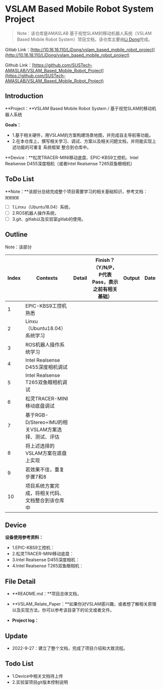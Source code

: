 # VSLAM Based Mobile Robot System Project

> Note：该仓库是AMASLAB 基于视觉SLAM的移动机器人系统（VSLAM Based Mobile Robot  System）项目文档，该仓库主要由[Li Dong]()完成。

Gitlab Link：[http://10.16.18.110/LiDong/vslam_based_mobile_robot_project](http://10.16.18.110/LiDong/vslam_based_mobile_robot_project)

Github Link：[https://github.com/SUSTech-AMASLAB/VSLAM_Based_Mobile_Robot_Project](https://github.com/SUSTech-AMASLAB/VSLAM_Based_Mobile_Robot_Project)

## Introduction

**Project：**VSLAM Based Mobile Robot  System / 基于视觉SLAM的移动机器人系统

**Goals：**

- 1.基于相关硬件，用VSLAM的方案构建场景地图，并完成自主导航等功能。
- 2.在本仓库上，撰写相关学习、调试、方案以及相关问题文档，并将能实现上述功能的可重复 系统框架 整合到仓库中。

**Device：**松灵TRACER-MINI移动底盘、EPIC-KBS9工控机、Intel Realsense D455深度相机（或者Intel Realsense T265双鱼眼相机）

## ToDo List

**Note：**该部分总结完成整个项目需要学习的相关基础知识，参考文档：[wwww]()

- [ ] 1.Linxu（Ubuntu18.04）系统，
- [ ] 2.ROS机器人操作系统，
- [ ] 3.git、gitlab以及实验室gitlab的使用。

## Outline

Note：该部分

| Index | Contexts                                            | Detail | Finish？（Y/N/P，P代表Pass，表示之前有相关基础） | Output | Date |
| ----- | --------------------------------------------------- | ------ | ------------------------------------------------ | ------ | ---- |
| 1     | EPIC-KBS9工控机熟悉                                 |        |                                                  |        |      |
| 2     | Linxu（Ubuntu18.04）系统学习                        |        |                                                  |        |      |
| 3     | ROS机器人操作系统学习                               |        |                                                  |        |      |
| 4     | Intel Realsense D455深度相机调试                    |        |                                                  |        |      |
| 5     | Intel Realsense T265双鱼眼相机调试                  |        |                                                  |        |      |
| 6     | 松灵TRACER-MINI移动底盘调试                         |        |                                                  |        |      |
| 7     | 基于RGB-D/Stereo+IMU的相关VSLAM方案选择、测试、评估 |        |                                                  |        |      |
| 8     | 将上述选择的VSLAM方案在底盘上实现                   |        |                                                  |        |      |
| 9     | 若效果不佳，重复步骤7和8                            |        |                                                  |        |      |
| 10    | 项目系统方案完成，将相关代码、文档整合到该仓库中    |        |                                                  |        |      |

## Device

**设备使用参考资料：**

- 1.EPIC-KBS9工控机：
- 2.松灵TRACER-MINI移动底盘：
- 3.Intel Realsense D455深度相机：
- 4.Intel Realsense T265双鱼眼相机：

## File Detail

- **README.md：**项目总体文档，

- **VSLAM_Relate_Paper：**如果你对VSLAM感兴趣，或者想了解相关原理以及实现方法，你可以参考该目录下的论文或者文件。
- **Project log：**

## Update

- 2022-9-27：建立了整个文档，完成了项目介绍和大致流程。

## Todo List

- 1.Device中相关文档待上传
- 2.实验室项目git版本控制说明